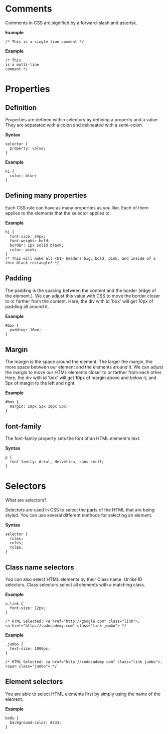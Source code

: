 # Comments

Comments in CSS are signified by a forward-slash and asterisk.

**Example**

```
/* This is a single line comment */

```

**Example**

```
/* This 
is a multi-line
comment */

```

# Properties

## **Definition**

Properties are defined within selectors by defining a property and a value. They are separated with a colon and delineated with a semi-colon.

**Syntax**

```
selector {
  property: value;
}

```

**Example**

```
h1 {
  color: blue;
}
```

## **Defining many properties**

Each CSS rule can have as many properties as you like. Each of them applies to the elements that the selector applies to.

**Example**

```
h1 {
  font-size: 24px;
  font-weight: bold;
  border: 1px solid black;
  color: pink;
}
/* This will make all <h1> headers big, bold, pink, and inside of a thin black rectangle! */

```

## **Padding**

The padding is the spacing between the content and the border \(edge of the element.\). We can adjust this value with CSS to move the border closer to or farther from the content. Here, the div with id 'box' will get 10px of padding all around it.

**Example**

```
#box {
  padding: 10px;
}

```

## **Margin**

The margin is the space around the element. The larger the margin, the more space between our element and the elements around it. We can adjust the margin to move our HTML elements closer to or farther from each other. Here, the div with id 'box' will get 10px of margin above and below it, and 5px of margin to the left and right.

**Example**

```
#box {
  margin: 10px 5px 10px 5px;
}

```

## **font-family**

The font-family property sets the font of an HTML element's text.

**Syntax**

```
p {
  font-family: Arial, Helvetica, sans-serif;
}

```

# Selectors

What are selectors?

Selectors are used in CSS to select the parts of the HTML that are being styled. You can use several different methods for selecting an element.

**Syntax**

```
selector {
  rules;
  rules;
  rules;
}
```



## **Class name selectors**

You can also select HTML elements by their Class name. Unlike ID selectors, Class selectors select all elements with a matching class.

**Example**

```
a.link {
  font-size: 12px;
}

/* HTML Selected: <a href="http://google.com" class="link">, 
<a href="http://codecademy.com" class="link jumbo"> */

```

**Example**

```
.jumbo {
  text-size: 1000px;
}

/* HTML Selected: <a href="http://codecademy.com" class="link jumbo">,
<span class="jumbo"> */

```

## **Element selectors**

You are able to select HTML elements first by simply using the name of the element.

**Example**

```
body {
  background-color: #333;
}
```

